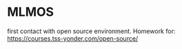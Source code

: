 # MLMOS
first contact with open source environment. Homework for: https://courses.tss-yonder.com/open-source/
